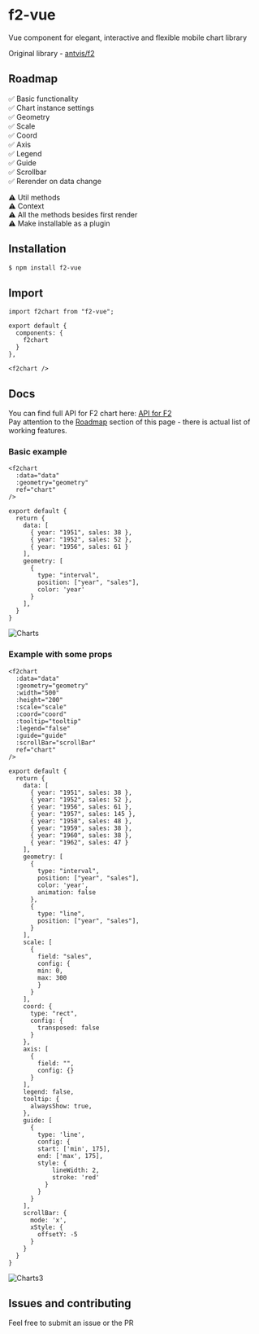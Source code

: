 # f2-vue

Vue component for elegant, interactive and flexible mobile chart library

Original library - [antvis/f2](https://github.com/antvis/f2 "antvis/f2")

## Roadmap

✅ Basic functionality  
✅ Chart instance settings  
✅ Geometry  
✅ Scale  
✅ Coord  
✅ Axis  
✅ Legend  
✅ Guide  
✅ Scrollbar  
✅ Rerender on data change  

⚠️ Util methods  
⚠️ Context  
⚠️ All the methods besides first render  
⚠️ Make installable as a plugin  

## Installation

```bash
$ npm install f2-vue
```

## Import

```
import f2chart from "f2-vue";
```

```
export default {
  components: {
    f2chart
  }
},
```

```
<f2chart />
```

## Docs

You can find full API for F2 chart here: [API for F2](https://antv.gitbook.io/f2/api/ "API for F2")  
Pay attention to the [Roadmap](#Roadmap "Roadmap") section of this page - there is actual list of working features.  

### Basic example

```
<f2chart
  :data="data"
  :geometry="geometry"
  ref="chart"
/>
```

```
export default {
  return {
    data: [
      { year: "1951", sales: 38 },
      { year: "1952", sales: 52 },
      { year: "1956", sales: 61 }
    ],
    geometry: [
      {
        type: "interval",
        position: ["year", "sales"],
        color: 'year'
      }
    ],
  }
}
```

![Charts](https://user-images.githubusercontent.com/29502063/67677996-8b5c3f80-f996-11e9-838c-e5bffa0abb13.PNG)

### Example with some props

```
<f2chart
  :data="data"
  :geometry="geometry"
  :width="500"
  :height="200"
  :scale="scale"
  :coord="coord"
  :tooltip="tooltip"
  :legend="false"
  :guide="guide"
  :scrollBar="scrollBar"
  ref="chart"
/>
```

```
export default {
  return {
    data: [
      { year: "1951", sales: 38 },
      { year: "1952", sales: 52 },
      { year: "1956", sales: 61 },
      { year: "1957", sales: 145 },
      { year: "1958", sales: 48 },
      { year: "1959", sales: 38 },
      { year: "1960", sales: 38 },
      { year: "1962", sales: 47 }
    ],
    geometry: [
      {
        type: "interval",
        position: ["year", "sales"],
        color: 'year',
        animation: false
      },
      {
        type: "line",
        position: ["year", "sales"],
      }
    ],
    scale: [
      {
        field: "sales",
        config: {
        min: 0,
        max: 300
        }
      }
    ],
    coord: {
      type: "rect",
      config: {
        transposed: false
      }
    },
    axis: [
      {
        field: "",
        config: {}
      }
    ],
    legend: false,
    tooltip: {
      alwaysShow: true,
    },
    guide: [
      {
        type: 'line',
        config: {
        start: ['min', 175],
        end: ['max', 175],
        style: {
            lineWidth: 2,
            stroke: 'red'
          }
        }
      }
    ],
    scrollBar: {
      mode: 'x',
      xStyle: {
        offsetY: -5
      }
    }
  }
}
```

![Charts3](https://user-images.githubusercontent.com/29502063/67678557-efcbce80-f997-11e9-926d-7bcf60952999.PNG)

## Issues and contributing

Feel free to submit an issue or the PR
